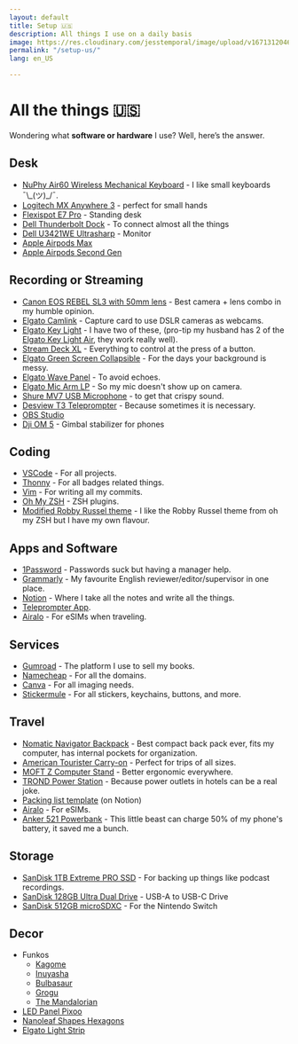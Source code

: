 ```yaml
---
layout: default
title: Setup 🇺🇸
description: All things I use on a daily basis
image: https://res.cloudinary.com/jesstemporal/image/upload/v1671312046/logo_mh5fv4.png
permalink: "/setup-us/"
lang: en_US

---
```


# All the things 🇺🇸

Wondering what **software or hardware** I use? Well, here’s the answer.

## Desk

- [NuPhy Air60 Wireless Mechanical Keyboard](https://amzn.to/3DWtfNL) - I like small keyboards ¯\\\_(ツ)\_/¯.
- [Logitech MX Anywhere 3](https://amzn.to/47DokP4) - perfect for small hands
- [Flexispot E7 Pro](https://www.flexispot.ca/flexispot-best-standing-desk-e7pro) - Standing desk
- [Dell Thunderbolt Dock](https://amzn.to/3QLHe0i) - To connect almost all the things
- [Dell U3421WE Ultrasharp](https://amzn.to/3KK3aW2) - Monitor
- [Apple Airpods Max](https://amzn.to/44asLy1)
- [Apple Airpods Second Gen](https://amzn.to/3E5qbP6)

## Recording or Streaming

- [Canon EOS REBEL SL3 with 50mm lens](https://amzn.to/47yBnBA) - Best camera + lens combo in my humble opinion.
- [Elgato Camlink](https://amzn.to/3YCNJnY) - Capture card to use DSLR cameras as webcams.
- [Elgato Key Light](https://amzn.to/3sfA8Hd) - I have two of these, (pro-tip my husband has 2 of the [Elgato Key Light Air](https://amzn.to/3Ox3CI8), they work really well).
- [Stream Deck XL](https://amzn.to/3DYZwU7) - Everything to control at the press of a button.
- [Elgato Green Screen Collapsible](https://amzn.to/3L7ZQEn) - For the days your background is messy.
- [Elgato Wave Panel](https://amzn.to/3OGsU6v) - To avoid echoes.
- [Elgato Mic Arm LP](https://amzn.to/3OMscoG) - So my mic doesn't show up on camera.
- [Shure MV7 USB Microphone](https://amzn.to/3QJ7ecJ) - to get that crispy sound.
- [Desview T3 Teleprompter](https://amzn.to/3KJPcn1) - Because sometimes it is necessary.
- [OBS Studio](https://obsproject.com)
- [Dji OM 5](https://amzn.to/3E8GNFH) - Gimbal stabilizer for phones

## Coding

- [VSCode](https://code.visualstudio.com/) - For all projects.
- [Thonny](https://thonny.org) - For all badges related things.
- [Vim](https://www.vim.org) - For writing all my commits.
- [Oh My ZSH](https://ohmyz.sh/) - ZSH plugins.
- [Modified Robby Russel theme](https://gist.github.com/jtemporal/f0e3e183e0e5b0f1a5473d2448ef4735) - I like the Robby Russel theme from oh my ZSH but I have my own flavour.

## Apps and Software

- [1Password](https://1password.com/) - Passwords suck but having a manager help.
- [Grammarly](https://grammarly.com/) - My favourite English reviewer/editor/supervisor in one place.
- [Notion](https://www.notion.so/) - Where I take all the notes and write all the things.
- [Teleprompter App](https://apps.apple.com/br/app/teleprompter-premium/id1533078079).
- [Airalo](https://ref.airalo.com/a1bF) - For eSIMs when traveling.

## Services

- [Gumroad](https://app.gumroad.com/) - The platform I use to sell my books.
- [Namecheap](http://namecheap.com/) - For all the domains.
- [Canva](http://canva.com/) - For all imaging needs.
- [Stickermule](https://www.stickermule.com/unlock?ref_id=4581960701&utm_medium=link&utm_source=invite) - For all stickers, keychains, buttons, and more.

## Travel

- [Nomatic Navigator Backpack](https://www.nomatic.com/collections/navigator-collection/products/navigator-backpack-15l) - Best compact back pack ever, fits my computer, has internal pockets for organization.
- [American Tourister Carry-on](https://amzn.to/3DX1B38) - Perfect for trips of all sizes.
- [MOFT Z Computer Stand](https://amzn.to/3QEQzHn) - Better ergonomic everywhere.
- [TROND Power Station](https://amzn.to/3KLSDcR) - Because power outlets in hotels can be a real joke.
- [Packing list template](https://www.notion.so/Template-check-list-for-traveling-2f75c069edd8476aaa500ea1136dba8c?pvs=21) (on Notion)
- [Airalo](https://ref.airalo.com/a1bF) - For eSIMs.
- [Anker 521 Powerbank](https://amzn.to/45g9z3a) - This little beast can charge 50% of my phone's battery, it saved me a bunch.

## Storage

- [SanDisk 1TB Extreme PRO SSD](https://amzn.to/3qtwKYW) - For backing up things like podcast recordings.
- [SanDisk 128GB Ultra Dual Drive](https://amzn.to/3qs2Iot) - USB-A to USB-C Drive
- [SanDisk 512GB microSDXC](https://amzn.to/45dLcTN) - For the Nintendo Switch

## Decor

- Funkos
    - [Kagome](https://amzn.to/3QJdl0B)
    - [Inuyasha](https://amzn.to/3sfL9IA)
    - [Bulbasaur](https://amzn.to/3P0Oc0c)
    - [Grogu](https://amzn.to/448SKGh)
    - [The Mandalorian](https://amzn.to/44fM3Cj)
- [LED Panel Pixoo](https://amzn.to/3s6UQsH)
- [Nanoleaf Shapes Hexagons](https://amzn.to/3s6UVN1)
- [Elgato Light Strip](https://amzn.to/3E2nWfM)
